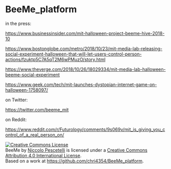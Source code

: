 # BeeMe_platform

in the press:

https://www.businessinsider.com/mit-halloween-project-beeme-hive-2018-10

https://www.bostonglobe.com/metro/2018/10/23/mit-media-lab-releasing-social-experiment-halloween-that-will-let-users-control-person-actions/fzuktp5C7A5qT2M6wPMuzO/story.html

https://www.theverge.com/2018/10/26/18029334/mit-media-lab-halloween-beeme-social-experiment

https://www.geek.com/tech/mit-launches-dystopian-internet-game-on-halloween-1758097/

on Twitter:

https://twitter.com/beeme_mit

on Reddit:

https://www.reddit.com/r/Futurology/comments/9s069v/mit_is_giving_you_control_of_a_real_person_on/


<a rel="license" href="http://creativecommons.org/licenses/by/4.0/"><img alt="Creative Commons License" style="border-width:0" src="https://i.creativecommons.org/l/by/4.0/88x31.png" /></a><br /><span xmlns:dct="http://purl.org/dc/terms/" property="dct:title">BeeMe</span> by <a xmlns:cc="http://creativecommons.org/ns#" href="https://beeme.online" property="cc:attributionName" rel="cc:attributionURL">Niccolo Pescetelli</a> is licensed under a <a rel="license" href="http://creativecommons.org/licenses/by/4.0/">Creative Commons Attribution 4.0 International License</a>.<br />Based on a work at <a xmlns:dct="http://purl.org/dc/terms/" href="https://github.com/chri4354/BeeMe_platform" rel="dct:source">https://github.com/chri4354/BeeMe_platform</a>.
